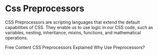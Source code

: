 # Css Preprocessors

CSS Preprocessors are scripting languages that extend the default capabilities of CSS. They enable us to use logic in our CSS code, such as variables, nesting, inheritance, mixins, functions, and mathematical operations.

<ResourceGroupTitle>Free Content</ResourceGroupTitle>
<BadgeLink colorScheme='yellow' badgeText='Read' href='https://www.freecodecamp.org/news/css-preprocessors/#:~:text=CSS%20Preprocessors%20compile%20the%20code,preprocessor%20were%20not%20in%20place.'>CSS Preprocessors Explained</BadgeLink>
<BadgeLink colorScheme='yellow' badgeText='Read' href='https://sherocommerce.com/what-is-a-css-preprocessors-why-use-them/'>Why Use Preprocessors?</BadgeLink>

